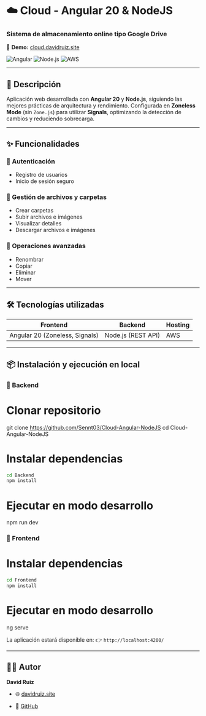 # ☁️ Cloud - Angular 20 & NodeJS
### Sistema de almacenamiento online tipo Google Drive
🔗 **Demo:** [cloud.davidruiz.site](https://cloud.davidruiz.site)

![Angular](https://img.shields.io/badge/Angular-20-red?logo=angular&logoColor=white) ![Node.js](https://img.shields.io/badge/Node.js-18-green?logo=node.js&logoColor=white) ![AWS](https://img.shields.io/badge/AWS-cloud-orange?logo=amazon-aws&logoColor=white)

---

## 🚀 Descripción
Aplicación web desarrollada con **Angular 20** y **Node.js**, siguiendo las mejores prácticas de arquitectura y rendimiento.
Configurada en **Zoneless Mode** (sin `Zone.js`) para utilizar **Signals**, optimizando la detección de cambios y reduciendo sobrecarga.

---

## ✨ Funcionalidades

### 👤 Autenticación
- Registro de usuarios
- Inicio de sesión seguro

### 📂 Gestión de archivos y carpetas
- Crear carpetas
- Subir archivos e imágenes
- Visualizar detalles
- Descargar archivos e imágenes

### 🔧 Operaciones avanzadas
- Renombrar
- Copiar
- Eliminar
- Mover

---

## 🛠️ Tecnologías utilizadas
| Frontend | Backend | Hosting |
|----------|---------|---------|
| Angular 20 (Zoneless, Signals) | Node.js (REST API) | AWS |

---

## 📦 Instalación y ejecución en local

### 🔹 Backend
# Clonar repositorio
git clone https://github.com/Sennt03/Cloud-Angular-NodeJS
cd Cloud-Angular-NodeJS

# Instalar dependencias
```bash
cd Backend
npm install
```

# Ejecutar en modo desarrollo
npm run dev

### 🔹 Frontend

# Instalar dependencias
```bash
cd Frontend
npm install
```

# Ejecutar en modo desarrollo
ng serve

La aplicación estará disponible en:
👉 `http://localhost:4200/`

---


## 👨‍💻 Autor
**David Ruiz**
- 🌐 [davidruiz.site](https://davidruiz.site)
<!-- - 💼 [LinkedIn](https://linkedin.com/in/) -->
- 🐙 [GitHub](https://github.com/Sennt03)